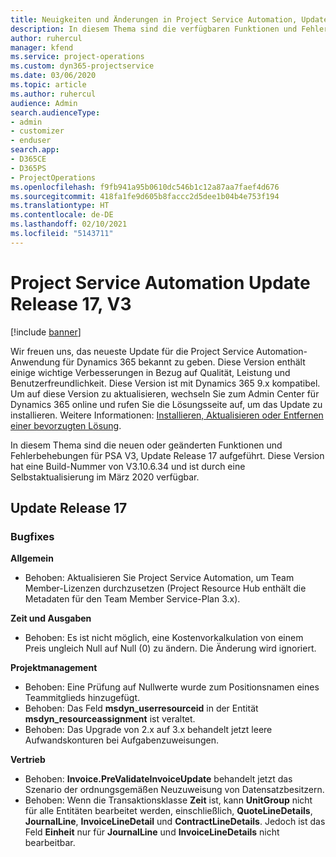 ```yaml
---
title: Neuigkeiten und Änderungen in Project Service Automation, Update Release 17, V3
description: In diesem Thema sind die verfügbaren Funktionen und Fehlerbehebungen für Project Service Automation Update Release 17, V3 aufgeführt.
author: ruhercul
manager: kfend
ms.service: project-operations
ms.custom: dyn365-projectservice
ms.date: 03/06/2020
ms.topic: article
ms.author: ruhercul
audience: Admin
search.audienceType:
- admin
- customizer
- enduser
search.app:
- D365CE
- D365PS
- ProjectOperations
ms.openlocfilehash: f9fb941a95b0610dc546b1c12a87aa7faef4d676
ms.sourcegitcommit: 418fa1fe9d605b8faccc2d5dee1b04b4e753f194
ms.translationtype: HT
ms.contentlocale: de-DE
ms.lasthandoff: 02/10/2021
ms.locfileid: "5143711"
---
```

# <a name="project-service-automation-update-release-17-v3"></a>Project Service Automation Update Release 17, V3

[!include [banner](../includes/psa-now-project-operations.md)]

Wir freuen uns, das neueste Update für die Project Service Automation-Anwendung für Dynamics 365 bekannt zu geben. Diese Version enthält einige wichtige Verbesserungen in Bezug auf Qualität, Leistung und Benutzerfreundlichkeit.  Diese Version ist mit Dynamics 365 9.x kompatibel. Um auf diese Version zu aktualisieren, wechseln Sie zum Admin Center für Dynamics 365 online und rufen Sie die Lösungsseite auf, um das Update zu installieren. Weitere Informationen: [Installieren, Aktualisieren oder Entfernen einer bevorzugten Lösung](https://docs.microsoft.com/power-platform/admin/install-remove-preferred-solution).

In diesem Thema sind die neuen oder geänderten Funktionen und Fehlerbehebungen für PSA V3, Update Release 17 aufgeführt. Diese Version hat eine Build-Nummer von V3.10.6.34 und ist durch eine Selbstaktualisierung im März 2020 verfügbar.


## <a name="update-release-17"></a>Update Release 17

### <a name="bug-fixes"></a>Bugfixes

**Allgemein**

- Behoben: Aktualisieren Sie Project Service Automation, um Team Member-Lizenzen durchzusetzen (Project Resource Hub enthält die Metadaten für den Team Member Service-Plan 3.x).
 
**Zeit und Ausgaben**

- Behoben: Es ist nicht möglich, eine Kostenvorkalkulation von einem Preis ungleich Null auf Null (0) zu ändern. Die Änderung wird ignoriert.

**Projektmanagement**

- Behoben: Eine Prüfung auf Nullwerte wurde zum Positionsnamen eines Teammitglieds hinzugefügt.
- Behoben: Das Feld **msdyn_userresourceid** in der Entität **msdyn_resourceassignment** ist veraltet.
- Behoben: Das Upgrade von 2.x auf 3.x behandelt jetzt leere Aufwandskonturen bei Aufgabenzuweisungen.

**Vertrieb**

- Behoben: **Invoice.PreValidateInvoiceUpdate** behandelt jetzt das Szenario der ordnungsgemäßen Neuzuweisung von Datensatzbesitzern.
- Behoben: Wenn die Transaktionsklasse **Zeit** ist, kann **UnitGroup** nicht für alle Entitäten bearbeitet werden, einschließlich, **QuoteLineDetails**, **JournalLine**, **InvoiceLineDetail** und **ContractLineDetails**. Jedoch ist das Feld **Einheit** nur für **JournalLine** und **InvoiceLineDetails** nicht bearbeitbar.


